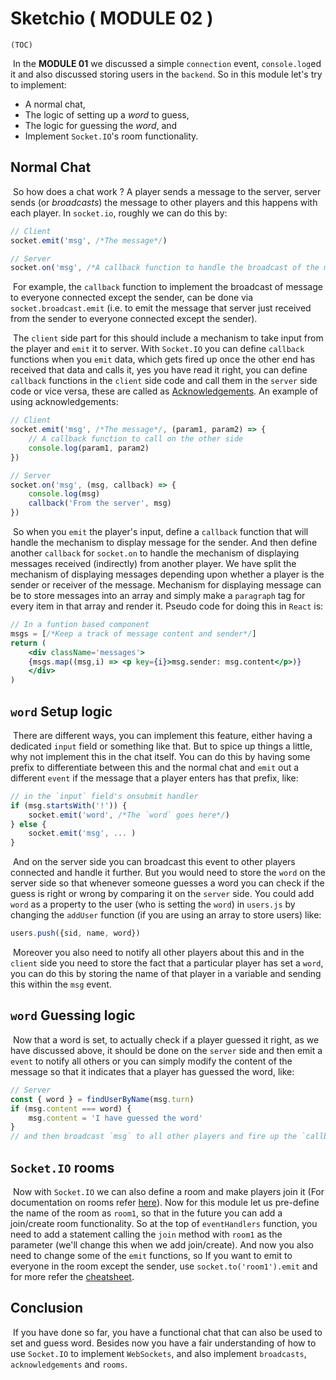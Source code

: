 # Sketchio ( MODULE  02 )

`(TOC)`

​	In the **MODULE 01** we discussed a simple `connection` event, `console.log`ed it and also discussed storing users in the `backend`. So in this module let's try to implement:

+ A normal chat,
+ The logic of setting up a _word_ to guess,
+ The logic for guessing the _word_, and
+ Implement `Socket.IO`'s room functionality.

## Normal Chat

​	So how does a chat work ? A player sends a message to the server, server sends (or _broadcasts_) the message to other players and this happens with each player. In `socket.io`, roughly we can do this by:

```javascript
// Client
socket.emit('msg', /*The message*/)

// Server
socket.on('msg', /*A callback function to handle the broadcast of the message*/)
```

​	For example, the `callback` function to implement the broadcast of message to everyone connected except the sender, can be done via `socket.broadcast.emit` (i.e. to emit the message that server just received from the sender to everyone connected except the sender).

​	The `client` side part for this should include a mechanism to take input from the player and `emit` it to server. With `Socket.IO` you can define `callback` functions when you `emit` data, which gets fired up once the other end has received that data and calls it, yes you have read it right, you can define `callback` functions in the `client` side code and call them in the `server` side code or vice versa, these are called as [Acknowledgements](https://socket.io/docs/v4/emitting-events/#acknowledgements). An example of using acknowledgements:

```javascript
// Client
socket.emit('msg', /*The message*/, (param1, param2) => {
    // A callback function to call on the other side
    console.log(param1, param2)
})

// Server
socket.on('msg', (msg, callback) => {
    console.log(msg)
    callback('From the server', msg)
})
```

​	So when you `emit` the player's input, define a `callback` function that will handle the mechanism to display message for the sender. And then define another `callback` for `socket.on` to handle the mechanism of displaying messages received (indirectly) from another player. We have split the mechanism of displaying messages depending upon whether a player is the sender or receiver of the message. Mechanism for displaying message can be to store messages into an array and simply make a `paragraph` tag for every item in that array and render it. Pseudo code for doing this in `React` is:

```jsx
// In a funtion based component
msgs = [/*Keep a track of message content and sender*/]
return (
    <div className='messages'>
    {msgs.map((msg,i) => <p key={i}>msg.sender: msg.content</p>)}
    </div>
)
```

## `word` Setup logic

​	There are different ways, you can implement this feature, either having a dedicated `input` field or something like that. But to spice up things a little, why not implement this in the chat itself. You can do this by having some prefix to differentiate between this and the normal chat and `emit` out a different `event` if the message that a player enters has that prefix, like:

```javascript
// in the `input` field's onsubmit handler
if (msg.startsWith('!')) {
    socket.emit('word', /*The `word` goes here*/)
} else {
    socket.emit('msg', ... )
}
```

​	And on the server side you can broadcast this event to other players connected and handle it further. But you would need to store the `word` on the server side so that whenever someone guesses a word you can check if the guess is right or wrong by comparing it on the `server` side. You could add `word` as a property to the user (who is setting the `word`) in `users.js` by changing the `addUser` function (if you are using an array to store users) like:

```javascript
users.push({sid, name, word})
```

​	Moreover you also need to notify all other players about this and in the `client` side you need to store the fact that a particular player has set a `word`, you can do this by storing the name of that player in a variable and sending this within the `msg` event.

## `word` Guessing logic

​	Now that a word is set, to actually check if a player guessed it right, as we have discussed above, it should be done on the `server` side and then emit a `event` to notify all others or you can simply modify the content of the message so that it indicates that a player has guessed the word, like:

```javascript
// Server
const { word } = findUserByName(msg.turn)
if (msg.content === word) {
    msg.content = 'I have guessed the word'
}
// and then broadcast `msg` to all other players and fire up the `callback` function
```

## `Socket.IO` rooms

​	Now with `Socket.IO` we can also define a room and make players join it (For documentation on rooms refer [here](https://socket.io/docs/v4/rooms/)). Now for this module let us pre-define the name of the room as `room1`, so that in the future you can add a join/create room functionality. So at the top of `eventHandlers` function, you need to add a statement calling the `join` method with `room1` as the parameter (we'll change this when we add join/create). And now you also need to change some of the `emit` functions, so If you want to emit to everyone in the room except the sender, use `socket.to('room1').emit` and for more refer the [cheatsheet](https://socket.io/docs/v4/emit-cheatsheet/).

## Conclusion

​	If you have done so far, you have a functional chat that can also be used to set and guess word. Besides now you have a fair understanding of how to use `Socket.IO` to implement `WebSockets`, and also implement `broadcasts`, `acknowledgements` and `rooms`.
